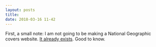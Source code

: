 ```yaml
---
layout: posts
title:
date: 2018-03-16 11-42
---
```


First, a small note: I am not going to be making a National Geographic covers website. [It already exists](http://www.coverbrowser.com/covers/national-geographic/26). Good to know.